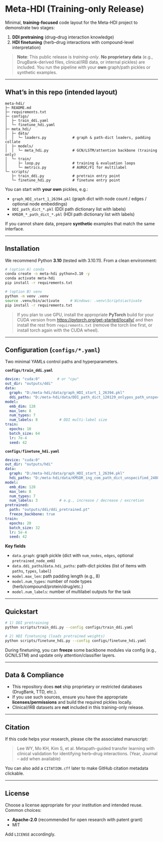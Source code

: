 # Meta-HDI (Training-only Release)

Minimal, **training-focused** code layout for the Meta-HDI project to demonstrate two stages:

1) **DDI pretraining** (drug–drug interaction knowledge)
2) **HDI finetuning** (herb–drug interactions with compound-level interpretation)

> **Note**: This public release is *training-only*. **No proprietary data** (e.g., DrugBank-derived files, clinical/IRB data, or internal pickles) are included. You run the pipeline with your **own** graph/path pickles or synthetic examples.

---

## What’s in this repo (intended layout)

```
meta-hdi/
├─ README.md
├─ requirements.txt
├─ configs/
│  ├─ train_ddi.yaml
│  └─ finetune_hdi.yaml
├─ meta_hdi/
│  ├─ data/
│  │  └─ loaders.py            # graph & path-dict loaders, padding collate
│  ├─ models/
│  │  └─ meta_hdi.py           # GCN/LSTM/attention backbone (training only)
│  └─ train/
│     ├─ loop.py               # training & evaluation loops
│     └─ metrics.py            # AUROC/F1 for multilabel
└─ scripts/
   ├─ train_ddi.py             # pretrain entry point
   └─ finetune_hdi.py          # finetune entry point
```

You can start with **your own** pickles, e.g.:
- `graph_HDI_start_1_26394.pkl` (graph dict with node count / edges / optional node embeddings)
- `DDI_path_dict_*.pkl` (DDI path dictionary list with labels)
- `KMSDR_*_path_dict_*.pkl` (HDI path dictionary list with labels)

If you cannot share data, prepare **synthetic** examples that match the same interface.

---

## Installation

We recommend Python **3.10** (tested with 3.10.11). From a clean environment:

```bash
# (option A) conda
conda create -n meta-hdi python=3.10 -y
conda activate meta-hdi
pip install -r requirements.txt

# (option B) venv
python -m venv .venv
source .venv/bin/activate     # Windows: .venv\Scripts\activate
pip install -r requirements.txt
```

> If you plan to use GPU, install the appropriate **PyTorch** build for your CUDA version from https://pytorch.org/get-started/locally/ and then install the rest from `requirements.txt` (remove the torch line first, or install torch again with the CUDA wheel).

---

## Configuration (`configs/*.yaml`)

Two minimal YAMLs control paths and hyperparameters.

**`configs/train_ddi.yaml`**
```yaml
device: "cuda:0"        # or "cpu"
out_dir: "outputs/ddi"
data:
  graph: "D:/meta-hdi/data/graph_HDI_start_1_26394.pkl"
  ddi_paths: "D:/meta-hdi/data/DDI_path_dict_120129_onlypos_path_unspecified.pkl"
model:
  emb_dim: 128
  max_len: 8
  num_types: 7
  num_labels: 8          # DDI multi-label size
train:
  epochs: 10
  batch_size: 64
  lr: 7e-4
  seed: 42
```

**`configs/finetune_hdi.yaml`**
```yaml
device: "cuda:0"
out_dir: "outputs/hdi"
data:
  graph: "D:/meta-hdi/data/graph_HDI_start_1_26394.pkl"
  hdi_paths: "D:/meta-hdi/data/KMSDR_ing_com_path_dict_unspecified_240811.pkl"
model:
  emb_dim: 128
  max_len: 8
  num_types: 7
  num_labels: 3          # e.g., increase / decrease / excretion
pretrained:
  path: "outputs/ddi/ddi_pretrained.pt"
  freeze_backbone: true
train:
  epochs: 20
  batch_size: 32
  lr: 5e-4
  seed: 42
```

**Key fields**
- `data.graph`: graph pickle (dict with `num_nodes`, `edges`, optional `pretrained_node_emb`)
- `data.ddi_paths`/`data.hdi_paths`: path-dict pickles (list of items with `paths`, `types`, `label`)
- `model.max_len`: path padding length (e.g., 8)
- `model.num_types`: number of node types (herb/compound/protein/drug/etc.)
- `model.num_labels`: number of multilabel outputs for the task

---

## Quickstart

```bash
# 1) DDI pretraining
python scripts/train_ddi.py --config configs/train_ddi.yaml

# 2) HDI finetuning (loads pretrained weights)
python scripts/finetune_hdi.py --config configs/finetune_hdi.yaml
```

During finetuning, you can **freeze** some backbone modules via config (e.g., GCN/LSTM) and update only attention/classifier layers.

---

## Data & Compliance

- This repository does **not** ship proprietary or restricted databases (DrugBank, TTD, etc.).
- If you use such sources, ensure you have the appropriate **licenses/permissions** and build the required pickles locally.
- Clinical/IRB datasets are **not** included in this training-only release.

---

## Citation

If this code helps your research, please cite the associated manuscript:

> Lee WY, Mo KH, Kim S, et al. Metapath-guided transfer learning with clinical validation for identifying herb–drug interactions. (Year, Journal – add when available)

You can also add a `CITATION.cff` later to make GitHub citation metadata clickable.

---

## License

Choose a license appropriate for your institution and intended reuse. Common choices:
- **Apache-2.0** (recommended for open research with patent grant)
- MIT

Add `LICENSE` accordingly.
